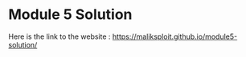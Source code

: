 # Module 5 Solution
Here is the link to the website : https://maliksploit.github.io/module5-solution/
